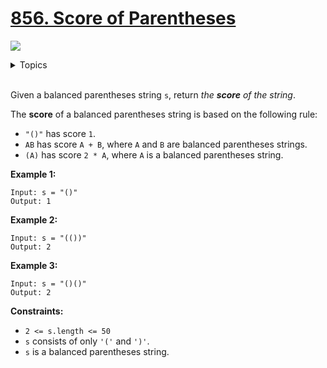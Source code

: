 # [856. Score of Parentheses](https://leetcode.cn/problems/score-of-parentheses/)

![](https://img.shields.io/badge/Difficulty-Medium-F8AF40.svg)

<details>
<summary>Topics</summary>

* [`String`](https://leetcode.com/tag/string/)
* [`Stack`](https://leetcode.com/tag/stack/)

</details>
<br />

Given a balanced parentheses string `s`, return *the **score** of the string*.

The **score** of a balanced parentheses string is based on the following rule:

 + `"()"` has score `1`.
 + `AB` has score `A + B`, where `A` and `B` are balanced parentheses strings.
 + `(A)` has score `2 * A`, where `A` is a balanced parentheses string.
 

**Example 1:**

    Input: s = "()"
    Output: 1

**Example 2:**

    Input: s = "(())"
    Output: 2

**Example 3:**

    Input: s = "()()"
    Output: 2

**Constraints:**

 + `2 <= s.length <= 50`
 + `s` consists of only `'('` and `')'`.
 + `s` is a balanced parentheses string.
